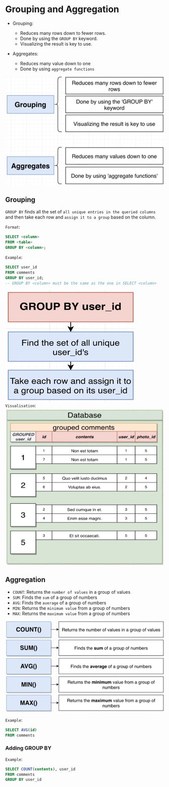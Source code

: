 # Grouping and Aggregation

- Grouping:
  - Reduces many rows down to fewer rows.
  - Done by using the `GROUP BY` keyword.
  - Visualizing the result is key to use.

- Aggregates:
  - Reduces many value down to one
  - Done by using `aggregate functions`

![aggregation and grouping](images/aggregation_and_grouping.png)

## Grouping

`GROUP BY` finds all the set of `all unique entries in the queried columns` and then take each row and `assign it to a group` based on the column.

`Format`:

```SQL
SELECT <column>
FROM <table>
GROUP BY <column>;
```

`Example`:

```SQL
SELECT user_id
FROM comments
GROUP BY user_id;
-- GROUP BY <column> must be the same as the one in SELECT <column>
```

![group by](images/group_by.png)
`Visualisation`:
![group by example](images/group_by_example.png)

## Aggregation

- `COUNT`: Returns the `number of values` in a group of values
- `SUM`: Finds the `sum` of a group of numbers
- `AVG`: Finds the `average` of a group of numbers
- `MIN`: Returns the `minimum value` from a group of numbers
- `MAX`: Returns the `maximum value` from a group of numbers

![aggregation functions](images/aggregate_functions.png)

`Example`:

```SQL
SELECT AVG(id)
FROM comments
```

### Adding GROUP BY

`Example`:

```SQL
SELECT COUNT(contents), user_id
FROM comments
GROUP BY user_id
```